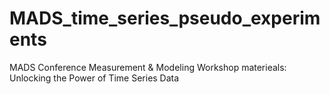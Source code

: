# MADS_time_series_pseudo_experiments
MADS Conference Measurement &amp; Modeling Workshop materieals: Unlocking the Power of Time Series Data
